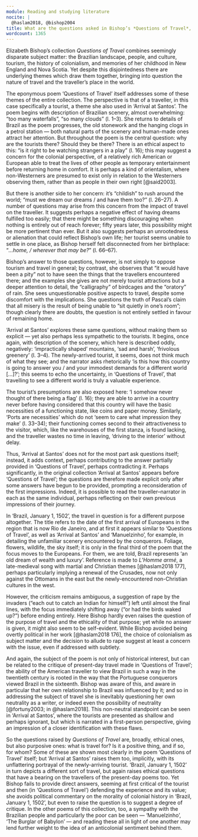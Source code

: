 ```yaml
---
module: Reading and studying literature
nocite: |
  @haslam2018, @bishop2004
title: What are the questions asked in Bishop’s *Questions of Travel*, and what if any answers does she give?
wordcount: 1365
---
```


Elizabeth Bishop’s collection *Questions of Travel* combines seemingly disparate subject matter: the Brazilian landscape, people, and culture, tourism, the history of colonialism, and memories of her childhood in New England and Nova Scotia. Yet despite this disjointedness there are underlying themes which draw them together, bringing into question the nature of travel and the traveller’s place in the world.

The eponymous poem ‘Questions of Travel’ itself addresses some of these themes of the entire collection. The perspective is that of a traveller, in this case specifically a tourist, a theme she also used in ‘Arrival at Santos’. The poem begins with description of Brazilian scenery, almost overwhelming: “too many waterfalls”, “so many clouds” (l. 1–3). She returns to details of Brazil as the poem progresses, the old stonework and the hanging clogs in a petrol station — both natural parts of the scenery and human-made ones attract her attention. But throughout the poem is the central question: why are the tourists there? Should they be there? There is an ethical aspect to this: “is it right to be watching strangers in a play” (l. 16); this may suggest a concern for the colonial perspective, of a relatively rich American or European able to treat the lives of other people as temporary entertainment before returning home in comfort. It is perhaps a kind of orientalism, where non-Westerners are presumed to exist only in relation to the Westerners observing them, rather than as people in their own right [@said2003].

But there is another side to her concern: it’s “childish” to rush around the world; “must we dream our dreams / and have them too?” (l. 26–27). A number of questions may arise from this concern from the impact of travel on the traveller. It suggests perhaps a negative effect of having dreams fulfilled too easily; that there might be something discouraging when nothing is entirely out of reach forever; fifty years later, this possibility might be more pertinent than ever. But it also suggests perhaps an unrootedness or alienation that could reflect Bishop’s own life; her tourist seems unable to settle in one place, as Bishop herself felt disconnected from her birthplace: “*…home, / wherever that may be?*” (l. 66–67).

Bishop’s answer to those questions, however, is not simply to oppose tourism and travel in general; by contrast, she observes that “it would have been a pity” not to have seen the things that the travellers encountered there; and the examples she gives are not merely tourist attractions but a deeper attention to detail, the “calligraphy” of birdcages and the “oratory” of rain. She sees unquestionable positive aspects to travel, despite some discomfort with the implications. She questions the truth of Pascal’s claim that all misery is the result of being unable to “sit quietly in one’s room”; though clearly there are doubts, the question is not entirely settled in favour of remaining home.

‘Arrival at Santos’ explores these same questions, without making them so explicit — yet also perhaps less sympathetic to the tourists. It begins, once again, with description of the scenery, which here is described oddly, negatively: ‘impractically shaped’ mountains, ‘sad and harsh’, ‘frivolous greenery’ (l. 3–4). The newly-arrived tourist, it seems, does not think much of what they see; and the narrator asks rhetorically ‘is this how this country is going to answer you / and your immodest demands for a different world \[…\]?’; this seems to echo the uncertainty, in ‘Questions of Travel’, that travelling to see a different world is truly a valuable experience.

The tourist’s presumptions are also exposed here: ‘I somehow never thought of there being a flag’ (l. 16); they are able to arrive in a country never before having considered that this country will have the basic necessities of a functioning state, like coins and paper money. Similarly, ‘Ports are necessities’ which do not ‘seem to care what impression they make’ (l. 33–34); their functioning comes second to their attractiveness to the visitor, which, like the warehouses of the first stanza, is found lacking, and the traveller wastes no time in leaving, ‘driving to the interior’ without delay.

Thus, ‘Arrival at Santos’ does not for the most part ask questions itself; instead, it adds context, perhaps contributing to the answer partially provided in ‘Questions of Travel’, perhaps contradicting it. Perhaps significantly, in the original collection ‘Arrival at Santos’ appears before ‘Questions of Travel’; the questions are therefore made explicit only after some answers have begun to be provided, prompting a reconsideration of the first impressions. Indeed, it is possible to read the traveller–narrator in each as the same individual, perhaps reflecting on their own previous impressions of their journey.

In ‘Brazil, January 1, 1502’, the travel in question is for a different purpose altogether. The title refers to the date of the first arrival of Europeans in the region that is now Rio de Janeiro, and at first it appears similar to ‘Questions of Travel’, as well as ‘Arrival at Santos’ and ‘Manuelzinho’, for example, in detailing the unfamiliar scenery encountered by the conquerors. Foliage, flowers, wildlife, the sky itself; it is only in the final third of the poem that the focus moves to the Europeans. For them, we are told, Brazil represents ‘an old dream of wealth and luxury’. Reference is made to *L’Homme armé*, a late-medieval song with martial and Christian themes [@haslam2018 177], perhaps particularly implying a renewal of the Crusades, now not only against the Ottomans in the east but the newly-encountered non-Christian cultures in the west.

However, the criticism remains ambiguous, a suggestion of rape by the invaders (“each out to catch an Indian for himself”) left until almost the final lines, with the focus immediately shifting away (“or had the birds waked up?”) before ending entirely. Here Bishop hardly even raises the question of the purpose of travel and the ethicality of that purpose; yet while no answer is given, it might also seem to be self-evident. While Bishop avoided being overtly political in her work [@haslam2018 176], the choice of colonialism as subject matter and the decision to allude to rape suggest at least a concern with the issue, even if addressed with subtlety.

And again, the subject of the poem is not only of historical interest, but can be related to the critique of present-day travel made in ‘Questions of Travel’; the ability of the American traveller to view Brazil in such a way in the twentieth century is rooted in the way that the Portuguese conquerors viewed Brazil in the sixteenth. Bishop was aware of this, and aware in particular that her own relationship to Brazil was influenced by it; and so in addressing the subject of travel she is inevitably questioning her own neutrality as a writer, or indeed even the possibility of neutrality [@fortuny2003; in @haslam2018]. This non-neutral standpoint can be seen in ‘Arrival at Santos’, where the tourists are presented as shallow and perhaps ignorant, but which is narrated in a first-person perspective, giving an impression of a closer identification with these flaws.

So the questions raised by *Questions of Travel* are, broadly, ethical ones, but also purposive ones: what is travel for? Is it a positive thing, and if so, for whom? Some of these are shown most clearly in the poem ‘Questions of Travel’ itself; but ‘Arrival at Santos’ raises them too, implicitly, with its unflattering portrayal of the newly-arriving tourist. ‘Brazil, January 1, 1502’ in turn depicts a different sort of travel, but again raises ethical questions that have a bearing on the travellers of the present-day poems too. Yet Bishop fails to provide direct answers, seeming at first critical of the tourist and then (in ‘Questions of Travel’) defending the experience and its value; she avoids political commentary on the morality of colonial history in ‘Brazil, January 1, 1502’, but even to raise the question is to suggest a degree of critique. In the other poems of this collection, too, a sympathy with the Brazilian people and particularly the poor can be seen — ‘Manuelzinho’, ‘The Burglar of Babylon’ — and reading these all in light of one another may lend further weight to the idea of an anticolonial sentiment behind them.
